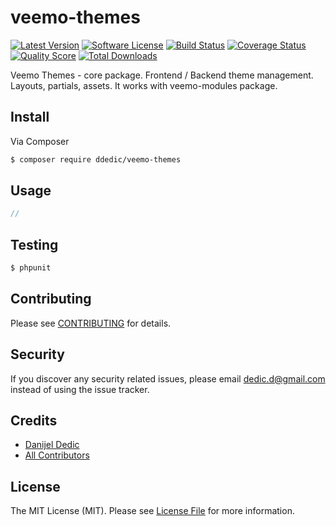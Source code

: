 # veemo-themes

[![Latest Version](https://img.shields.io/github/release/ddedic/veemo-themes.svg?style=flat-square)](https://github.com/ddedic/veemo-themes/releases)
[![Software License](https://img.shields.io/badge/license-MIT-brightgreen.svg?style=flat-square)](LICENSE.md)
[![Build Status](https://img.shields.io/travis/ddedic/veemo-themes/master.svg?style=flat-square)](https://travis-ci.org/ddedic/veemo-themes)
[![Coverage Status](https://img.shields.io/scrutinizer/coverage/g/ddedic/veemo-themes.svg?style=flat-square)](https://scrutinizer-ci.com/g/ddedic/veemo-themes/code-structure)
[![Quality Score](https://img.shields.io/scrutinizer/g/ddedic/veemo-themes.svg?style=flat-square)](https://scrutinizer-ci.com/g/ddedic/veemo-themes)
[![Total Downloads](https://img.shields.io/packagist/dt/league/veemo-themes.svg?style=flat-square)](https://packagist.org/packages/veemo-themes)


Veemo Themes - core package. Frontend / Backend theme management. Layouts, partials, assets. It works with veemo-modules package.

## Install

Via Composer

``` bash
$ composer require ddedic/veemo-themes
```

## Usage

``` php
//
```

## Testing

``` bash
$ phpunit
```

## Contributing

Please see [CONTRIBUTING](CONTRIBUTING.md) for details.

## Security

If you discover any security related issues, please email dedic.d@gmail.com instead of using the issue tracker.

## Credits

- [Danijel Dedic](https://github.com/ddedic)
- [All Contributors](../../contributors)

## License

The MIT License (MIT). Please see [License File](LICENSE.md) for more information.
